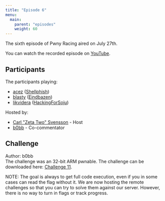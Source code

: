 ```yaml
---
title: "Episode 6"
menu:
  main:
    parent: "episodes"
    weight: 60
---
```


The sixth episode of Pwny Racing aired on July 27th.  

You can watch the recorded episode on [YouTube](https://www.youtube.com/watch?v=6t-JVBVVXic).

## Participants

The participants playing:

* [acez](https://twitter.com/amatcama) ([Shellphish](https://ctftime.org/team/285))   
* [blasty](https://twitter.com/bl4sty) ([Eindbazen](https://ctftime.org/team/322))   
* [likvidera](https://twitter.com/likvidera) ([HackingForSoju](https://ctftime.org/team/3208))

Hosted by:

* [Carl "Zeta Two" Svensson](https://twitter.com/ZetaTwo) - Host
* [b0bb](https://twitter.com/0xb0bb) - Co-commentator

## Challenge

Author: b0bb  
The challenge was an 32-bit ARM pwnable. The challenge can be downloaded here: [Challenge 11](/challenges/chall11-dist.tgz).  

NOTE: The goal is always to get full code execution, even if you in some cases can read the flag without it. We are now hosting the remote challenges so that you can try to solve them against our server. However, there is no way to turn in flags or track progress.
